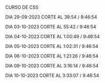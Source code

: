 CURSO DE CSS

DIA 29-09-2023 CORTE AL 39:54 / 9:46:54

DIA 03-10-2023 CORTE AL 55:42 / 9:46:54

DIA 04-10-2023 CORTE AL 1:00:49 / 9:46:54

DIA 05-10-2023 CORTE AL 1:02:31 / 9:46:54

DIA 06-10-2023 CORTE AL 1:21:26 / 9:46:54

DIA 09-10-2023 CORTE AL 3:16:14 / 9:46:54

DIA 10-10-2023 CORTE AL 3:33:07 / 9:46:54
